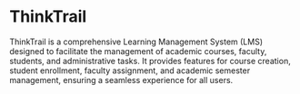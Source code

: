 # ThinkTrail

ThinkTrail is a comprehensive Learning Management System (LMS) designed to facilitate the management of academic courses, faculty, students, and administrative tasks. It provides features for course creation, student enrollment, faculty assignment, and academic semester management, ensuring a seamless  experience for all users.